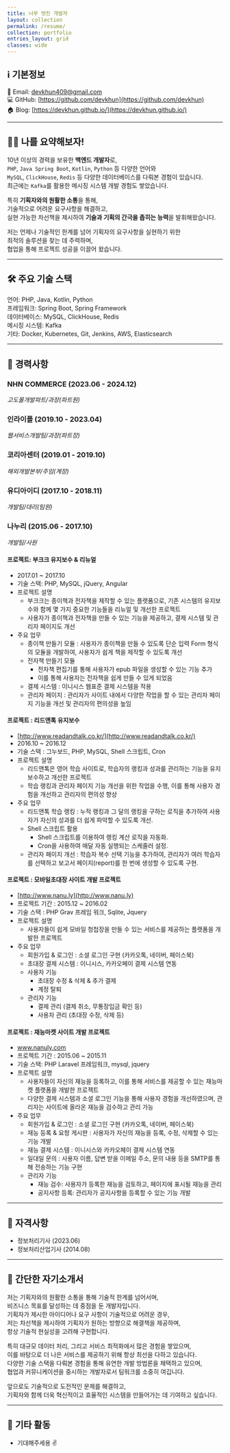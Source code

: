 ```yaml
---
title: 너무 멋진 개발자
layout: collection
permalink: /resume/
collection: portfolio
entries_layout: grid
classes: wide
---
```


## ℹ️ 기본정보
📧 Email: devkhun409@gmail.com   
💻 GitHub: [https://github.com/devkhun](https://github.com/devkhun)   
🏠 Blog: [https://devkhun.github.io/](https://devkhun.github.io/)

---
## 👨‍💻 나를 요약해보자!
10년 이상의 경력을 보유한 **백엔드 개발자**로,    
`PHP`, `Java Spring Boot`, `Kotlin`, `Python` 등 다양한 언어와    
`MySQL`, `ClickHouse`, `Redis` 등 다양한 데이터베이스를 다뤄본 경험이 있습니다.   
최근에는 `Kafka`를 활용한 메시징 시스템 개발 경험도 쌓았습니다.

특히 **기획자와의 원활한 소통**을 통해,   
기술적으로 어려운 요구사항을 해결하고,   
실현 가능한 차선책을 제시하여 **기술과 기획의 간극을 좁히는 능력**을 발휘해왔습니다.   

저는 언제나 기술적인 한계를 넘어 기획자의 요구사항을 실현하기 위한   
최적의 솔루션을 찾는 데 주력하며,   
협업을 통해 프로젝트 성공을 이끌어 왔습니다.

---
## 🛠️ 주요 기술 스택
언어: PHP, Java, Kotlin, Python   
프레임워크: Spring Boot, Spring Framework   
데이터베이스: MySQL, ClickHouse, Redis   
메시징 시스템: Kafka   
기타: Docker, Kubernetes, Git, Jenkins, AWS, Elasticsearch

---
## 💼 경력사항
### NHN COMMERCE (2023.06 - 2024.12)
_고도몰개발파트/과장(파트원)_
### 인라이플 (2019.10 - 2023.04)
_웹서비스개발팀/과장(파트장)_
### 코리아센터 (2019.01 - 2019.10)
_해외개발본부/주임(계장)_
### 유디아이디 (2017.10 - 2018.11)
_개발팀/대리(팀원)_
### 나누리 (2015.06 - 2017.10)
_개발팀/사원_   

#### 프로젝트: 부크크 유지보수 & 리뉴얼
- 2017.01 ~ 2017.10
- 기술 스택: PHP, MySQL, jQuery, Angular
- 프로젝트 설명
  - 부크크는 종이책과 전자책을 제작할 수 있는 플랫폼으로, 기존 시스템의 유지보수와 함께 몇 가지 중요한 기능들을 리뉴얼 및 개선한 프로젝트
  - 사용자가 종이책과 전자책을 만들 수 있는 기능을 제공하고, 결제 시스템 및 관리자 페이지도 개선
- 주요 업무
  - 종이책 만들기 모듈 : 사용자가 종이책을 만들 수 있도록 단순 입력 Form 형식의 모듈을 개발하여, 사용자가 쉽게 책을 제작할 수 있도록 개선
  - 전자책 만들기 모듈
    - 전자책 편집기를 통해 사용자가 epub 파일을 생성할 수 있는 기능 추가 
    - 이를 통해 사용자는 전자책을 쉽게 만들 수 있게 되었음
  - 결제 시스템 : 이니시스 웹표준 결제 시스템을 적용
  - 관리자 페이지 : 관리자가 사이트 내에서 다양한 작업을 할 수 있는 관리자 페이지 기능을 개선 및 관리자의 편의성을 높임

#### 프로젝트 : 리드앤톡 유지보수
- [http://www.readandtalk.co.kr/](http://www.readandtalk.co.kr/)
- 2016.10 ~ 2016.12
- 기술 스택 : 그누보드, PHP, MySQL, Shell 스크립트, Cron
- 프로젝트 설명
  - 리드앤톡은 영어 학습 사이트로, 학습자의 랭킹과 성과를 관리하는 기능을 유지보수하고 개선한 프로젝트
  - 학습 랭킹과 관리자 페이지 기능 개선을 위한 작업을 수행, 이를 통해 사용자 경험을 개선하고 관리자의 편의성 향상
- 주요 업무
  - 리드앤톡 학습 랭킹 : 누적 랭킹과 그 달의 랭킹을 구하는 로직을 추가하여 사용자가 자신의 성과를 더 쉽게 파악할 수 있도록 개선.
  - Shell 스크립트 활용
    - Shell 스크립트를 이용하여 랭킹 계산 로직을 자동화.
    - Cron을 사용하여 매달 자동 실행되는 스케줄러 설정.
  - 관리자 페이지 개선 : 학습자 복수 선택 기능을 추가하여, 관리자가 여러 학습자를 선택하고 보고서 페이지(report)를 한 번에 생성할 수 있도록 구현.

#### 프로젝트 : 모바일초대장 사이트 개발 프로젝트
- [http://www.nanu.ly](http://www.nanu.ly)   
- 프로젝트 기간 : 2015.12 ~ 2016.02
- 기술 스택 : PHP Grav 프레임 워크, Sqlite, Jquery
- 프로젝트 설명
  - 사용자들이 쉽게 모바일 청첩장을 만들 수 있는 서비스를 제공하는 플랫폼을 개발한 프로젝트
- 주요 업무
  - 회원가입 & 로그인 : 소셜 로그인 구현 (카카오톡, 네이버, 페이스북)
  - 초대장 결제 시스템 : 이니시스, 카카오페이 결제 시스템 연동
  - 사용자 기능
    - 초대장 수정 & 삭제 & 추가 결제
    - 계정 탈퇴
  - 관리자 기능
    - 결제 관리 (결제 취소, 무통장입금 확인 등)
    - 사용자 관리 (초대장 수정, 삭제 등)

#### 프로젝트 : 재능마켓 사이트 개발 프로젝트
- www.nanuly.com
- 프로젝트 기간 : 2015.06 ~ 2015.11
- 기술 스택: PHP Laravel 프레임워크, mysql, jquery
- 프로젝트 설명
  - 사용자들이 자신의 재능을 등록하고, 이를 통해 서비스를 제공할 수 있는 재능마켓 플랫폼을 개발한 프로젝트
  - 다양한 결제 시스템과 소셜 로그인 기능을 통해 사용자 경험을 개선하였으며, 관리자는 사이트에 올라온 재능을 검수하고 관리 가능
- 주요 업무
  - 회원가입 & 로그인 : 소셜 로그인 구현 (카카오톡, 네이버, 페이스북)
  - 재능 등록 & 요청 게시판 : 사용자가 자신의 재능을 등록, 수정, 삭제할 수 있는 기능 개발
  - 재능 결제 시스템 : 이니시스와 카카오페이 결제 시스템 연동
  - 일대일 문의 : 사용자 이름, 답변 받을 이메일 주소, 문의 내용 등을 SMTP를 통해 전송하는 기능 구현
  - 관리자 기능
    - 재능 검수: 사용자가 등록한 재능을 검토하고, 페이지에 표시될 재능을 관리
    - 공지사항 등록: 관리자가 공지사항을 등록할 수 있는 기능 개발

---
## 🏅 자격사항
- 정보처리기사 (2023.06)
- 정보처리산업기사 (2014.08)

---
## 📝 간단한 자기소개서
저는 기획자와의 원활한 소통을 통해 기술적 한계를 넘어서며,   
비즈니스 목표를 달성하는 데 중점을 둔 개발자입니다.   
기획자가 제시한 아이디어나 요구 사항이 기술적으로 어려운 경우,   
저는 차선책을 제시하여 기획자가 원하는 방향으로 해결책을 제공하며,   
항상 기술적 현실성을 고려해 구현합니다.

특히 대규모 데이터 처리, 그리고 서비스 최적화에서 많은 경험을 쌓았으며,   
이를 바탕으로 더 나은 서비스를 제공하기 위해 항상 최선을 다하고 있습니다.   
다양한 기술 스택을 다뤄본 경험을 통해 유연한 개발 방법론을 채택하고 있으며,   
협업과 커뮤니케이션을 중시하는 개발자로서 팀워크를 소중히 여깁니다.

앞으로도 기술적으로 도전적인 문제를 해결하고,   
기획자와 함께 더욱 혁신적이고 효율적인 시스템을 만들어가는 데 기여하고 싶습니다.

---
## 🌟 기타 활동
- 기대해주세용 ✌️
